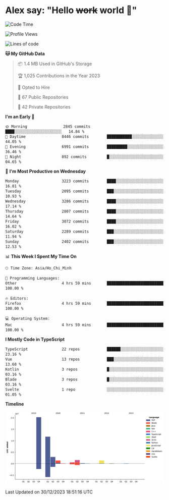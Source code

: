 # Alex say: "Hello ~~work~~ world 🐾"

<!--START_SECTION:waka-->
![Code Time](http://img.shields.io/badge/Code%20Time-1%2C066%20hrs%2030%20mins-blue)

![Profile Views](http://img.shields.io/badge/Profile%20Views-1-blue)

![Lines of code](https://img.shields.io/badge/From%20Hello%20World%20I%27ve%20Written-40.2%20million%20lines%20of%20code-blue)

**🐱 My GitHub Data** 

> 📦 1.4 MB Used in GitHub's Storage 
 > 
> 🏆 1,025 Contributions in the Year 2023
 > 
> 💼 Opted to Hire
 > 
> 📜 67 Public Repositories 
 > 
> 🔑 42 Private Repositories 
 > 
**I'm an Early 🐤** 

```text
🌞 Morning                2845 commits        ████░░░░░░░░░░░░░░░░░░░░░   14.84 % 
🌆 Daytime                8446 commits        ███████████░░░░░░░░░░░░░░   44.05 % 
🌃 Evening                6991 commits        █████████░░░░░░░░░░░░░░░░   36.46 % 
🌙 Night                  892 commits         █░░░░░░░░░░░░░░░░░░░░░░░░   04.65 % 
```
📅 **I'm Most Productive on Wednesday** 

```text
Monday                   3223 commits        ████░░░░░░░░░░░░░░░░░░░░░   16.81 % 
Tuesday                  2095 commits        ███░░░░░░░░░░░░░░░░░░░░░░   10.93 % 
Wednesday                3286 commits        ████░░░░░░░░░░░░░░░░░░░░░   17.14 % 
Thursday                 2807 commits        ████░░░░░░░░░░░░░░░░░░░░░   14.64 % 
Friday                   3072 commits        ████░░░░░░░░░░░░░░░░░░░░░   16.02 % 
Saturday                 2289 commits        ███░░░░░░░░░░░░░░░░░░░░░░   11.94 % 
Sunday                   2402 commits        ███░░░░░░░░░░░░░░░░░░░░░░   12.53 % 
```


📊 **This Week I Spent My Time On** 

```text
🕑︎ Time Zone: Asia/Ho_Chi_Minh

💬 Programming Languages: 
Other                    4 hrs 59 mins       █████████████████████████   100.00 % 

🔥 Editors: 
Firefox                  4 hrs 59 mins       █████████████████████████   100.00 % 

💻 Operating System: 
Mac                      4 hrs 59 mins       █████████████████████████   100.00 % 
```

**I Mostly Code in TypeScript** 

```text
TypeScript               22 repos            ██████░░░░░░░░░░░░░░░░░░░   23.16 % 
Vue                      13 repos            ███░░░░░░░░░░░░░░░░░░░░░░   13.68 % 
Kotlin                   3 repos             █░░░░░░░░░░░░░░░░░░░░░░░░   03.16 % 
Blade                    3 repos             █░░░░░░░░░░░░░░░░░░░░░░░░   03.16 % 
Svelte                   1 repo              ░░░░░░░░░░░░░░░░░░░░░░░░░   01.05 % 
```



**Timeline**

![Lines of Code chart](https://raw.githubusercontent.com/alexzvn/alexzvn/main/assets/bar_graph.png)


 Last Updated on 30/12/2023 18:51:16 UTC
<!--END_SECTION:waka-->

